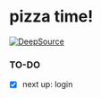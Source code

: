 # pizza time!

[![DeepSource](https://deepsource.io/gh/zahid47/pizza-app.svg/?label=active+issues&token=d2Y-gDnY616pJ8Q_lWUhg1Ax)](https://deepsource.io/gh/zahid47/pizza-app/?ref=repository-badge)

### TO-DO

- [x] next up: login